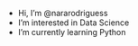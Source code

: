 -  Hi, I’m @nararodriguess
-  I’m interested in Data Science
-  I’m currently learning Python

<!---
nararodriguess/nararodriguess is a ✨ special ✨ repository because its `README.md` (this file) appears on your GitHub profile.
You can click the Preview link to take a look at your changes.
--->
